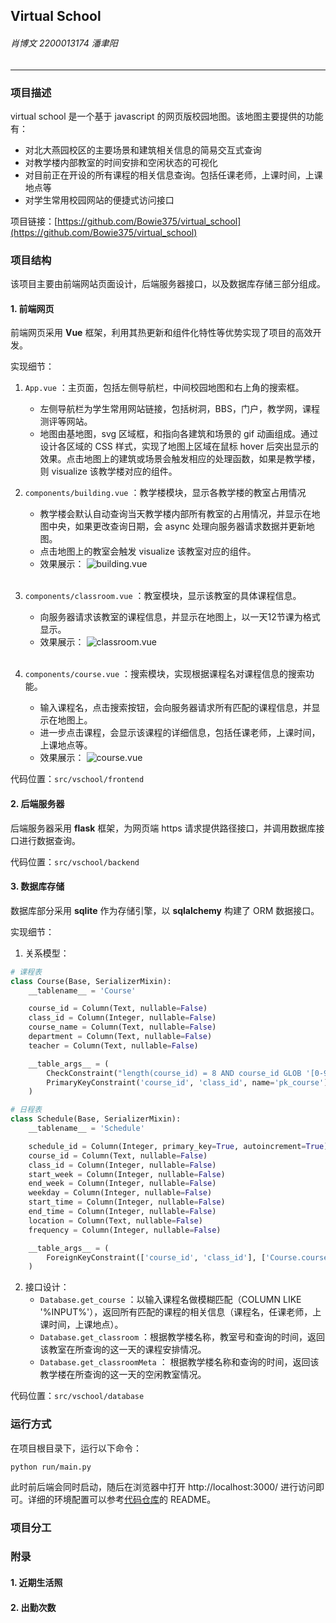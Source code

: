 ## Virtual School
###### 肖博文 2200013174 潘聿阳 
------

### 项目描述
virtual school 是一个基于 javascript 的网页版校园地图。该地图主要提供的功能有：
- 对北大燕园校区的主要场景和建筑相关信息的简易交互式查询
- 对教学楼内部教室的时间安排和空闲状态的可视化
- 对目前正在开设的所有课程的相关信息查询。包括任课老师，上课时间，上课地点等
- 对学生常用校园网站的便捷式访问接口

项目链接：[https://github.com/Bowie375/virtual_school](https://github.com/Bowie375/virtual_school)

### 项目结构
该项目主要由前端网站页面设计，后端服务器接口，以及数据库存储三部分组成。

#### 1. 前端网页
前端网页采用 __Vue__ 框架，利用其热更新和组件化特性等优势实现了项目的高效开发。

实现细节：
1. `App.vue` ：主页面，包括左侧导航栏，中间校园地图和右上角的搜索框。
    - 左侧导航栏为学生常用网站链接，包括树洞，BBS，门户，教学网，课程测评等网站。
    - 地图由基地图，svg 区域框，和指向各建筑和场景的 gif 动画组成。通过设计各区域的 CSS 样式，实现了地图上区域在鼠标 hover 后突出显示的效果。点击地图上的建筑或场景会触发相应的处理函数，如果是教学楼，则 visualize 该教学楼对应的组件。

2. `components/building.vue` ：教学楼模块，显示各教学楼的教室占用情况
    - 教学楼会默认自动查询当天教学楼内部所有教室的占用情况，并显示在地图中央，如果更改查询日期，会 async 处理向服务器请求数据并更新地图。
    - 点击地图上的教室会触发 visualize 该教室对应的组件。
    - 效果展示：
    ![building.vue](building.png)
    <br/>

3. `components/classroom.vue` ：教室模块，显示该教室的具体课程信息。
    - 向服务器请求该教室的课程信息，并显示在地图上，以一天12节课为格式显示。
    - 效果展示：
    ![classroom.vue](classroom.png)
    <br/>

4. `components/course.vue` ：搜索模块，实现根据课程名对课程信息的搜索功能。
    - 输入课程名，点击搜索按钮，会向服务器请求所有匹配的课程信息，并显示在地图上。
    - 进一步点击课程，会显示该课程的详细信息，包括任课老师，上课时间，上课地点等。
    - 效果展示：
    ![course.vue](search.png)

代码位置：`src/vschool/frontend`

#### 2. 后端服务器
后端服务器采用 __flask__ 框架，为网页端 https 请求提供路径接口，并调用数据库接口进行数据查询。

代码位置：`src/vschool/backend`

#### 3. 数据库存储
数据库部分采用 __sqlite__ 作为存储引擎，以 __sqlalchemy__ 构建了 ORM 数据接口。

实现细节：
1. 关系模型：
```python
# 课程表
class Course(Base, SerializerMixin):
    __tablename__ = 'Course'

    course_id = Column(Text, nullable=False)
    class_id = Column(Integer, nullable=False)
    course_name = Column(Text, nullable=False)
    department = Column(Text, nullable=False)
    teacher = Column(Text, nullable=False)

    __table_args__ = (
        CheckConstraint("length(course_id) = 8 AND course_id GLOB '[0-9][0-9][0-9][0-9][0-9][0-9][0-9][0-9]'"),
        PrimaryKeyConstraint('course_id', 'class_id', name='pk_course'),
    )

# 日程表
class Schedule(Base, SerializerMixin):
    __tablename__ = 'Schedule'

    schedule_id = Column(Integer, primary_key=True, autoincrement=True)
    course_id = Column(Text, nullable=False)
    class_id = Column(Integer, nullable=False)
    start_week = Column(Integer, nullable=False)
    end_week = Column(Integer, nullable=False)
    weekday = Column(Integer, nullable=False)
    start_time = Column(Integer, nullable=False)
    end_time = Column(Integer, nullable=False)
    location = Column(Text, nullable=False)
    frequency = Column(Integer, nullable=False)

    __table_args__ = (
        ForeignKeyConstraint(['course_id', 'class_id'], ['Course.course_id', 'Course.class_id']),
    )
```

2. 接口设计：
    - `Database.get_course` ：以输入课程名做模糊匹配（COLUMN LIKE '%INPUT%'），返回所有匹配的课程的相关信息（课程名，任课老师，上课时间，上课地点）。
    - `Database.get_classroom` ：根据教学楼名称，教室号和查询的时间，返回该教室在所查询的这一天的课程安排情况。
    - `Database.get_classroomMeta` ： 根据教学楼名称和查询的时间，返回该教学楼在所查询的这一天的空闲教室情况。

代码位置：`src/vschool/database`

### 运行方式
在项目根目录下，运行以下命令：
```
python run/main.py
```
此时前后端会同时启动，随后在浏览器中打开 http://localhost:3000/ 进行访问即可。详细的环境配置可以参考[代码仓库](https://github.com/Bowie375/virtual_school)的 README。

### 项目分工


### 附录

#### 1. 近期生活照

#### 2. 出勤次数